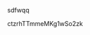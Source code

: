 sdfwqq











































































ctzrhTTmmeMKg1wSo2zk
